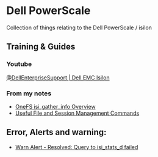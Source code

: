 # Dell PowerScale
Collection of things relating to the Dell PowerScale / isilon

## Training & Guides
### Youtube
[@DellEnterpriseSupport | Dell EMC Isilon](https://www.youtube.com/playlist?list=PLe5xhhyFjDPdrJwHx8c_b4rFv5TJIhLZ8)

### From my notes
- [OneFS isi_gather_info Overview](https://github.com/AlteredAdmin/Dell-PowerScale/blob/main/OneFS%20isi_gather_info%20Overview.md)
- [Useful File and Session Management Commands](https://github.com/AlteredAdmin/Dell-PowerScale/blob/main/Useful%20File%20and%20Session%20Management%20Commands.md)

## Error, Alerts and warning:
- [Warn Alert - Resolved: Query to isi_stats_d failed](https://github.com/AlteredAdmin/Dell-PowerScale/blob/main/Warn%20Alert%20-%20Resolved%3A%20Query%20to%20isi_stats_d%20failed.md)
